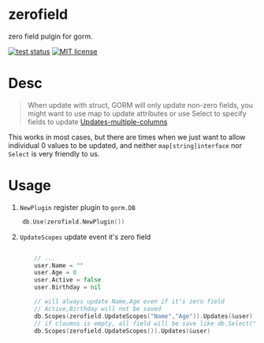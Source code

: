 # zerofield

zero field pulgin for gorm.

[![test status](https://github.com/a631807682/zerofield/workflows/tests/badge.svg?branch=master "test status")](https://github.com/a631807682/zerofield/actions)
[![MIT license](https://img.shields.io/badge/license-MIT-brightgreen.svg)](https://opensource.org/licenses/MIT)

# Desc

> When update with struct, GORM will only update non-zero fields, you might want to use map to update attributes or use Select to specify fields to update
> [Updates-multiple-columns](https://gorm.io/docs/update.html#Updates-multiple-columns)

This works in most cases, but there are times when we just want to allow individual 0 values to be updated, and neither `map[string]interface` nor `Select` is very friendly to us.

# Usage

1. `NewPlugin` register plugin to `gorm.DB`

```go
    db.Use(zerofield.NewPlugin())
```

2. `UpdateScopes` update event it's zero field

   ```go

       // ...
       user.Name = ""
       user.Age = 0
       user.Active = false
       user.Birthday = nil

       // will always update Name,Age even if it's zero field
       // Active,Birthday will not be saved
       db.Scopes(zerofield.UpdateScopes("Name","Age")).Updates(&user)
       // if cloumns is empty, all field will be save like db.Select("*"")
       db.Scopes(zerofield.UpdateScopes()).Updates(&user)
   ```
